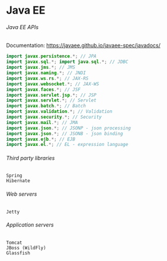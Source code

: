 
# Java EE


###### Java EE APIs

Documentation: https://javaee.github.io/javaee-spec/javadocs/

```java
import javax.persistence.*; // JPA
import javax.sql.*; import java.sql.*; // JDBC
import javax.jms.*; // JMS
import javax.naming.*; // JNDI
import javax.ws.rs.*; // JAX-RS
import javax.websocket.*; // JAX-WS
import javax.faces.*; // JSF
import javax.servlet.jsp.*; // JSP
import javax.servlet.*; // Servlet
import javax.batch.*; // Batch
import javax.validation.*; // Validation
import javax.security.*; // Security
import javax.mail.*; // JMA
import javax.json.*; // JSONP - json processing
import javax.json.*; // JSONB - json binding
import javax.ejb.*; // EJB
import javax.el.*; // EL - expression language
```


###### Third party libraries

```
Spring
Hibernate
```

###### Web servers
```
Jetty
```

###### Application servers
```
Tomcat
JBoss (WildFly)
Glassfish
```
